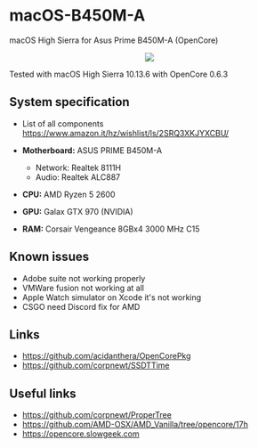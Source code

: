# macOS-B450M-A
macOS High Sierra for Asus Prime B450M-A (OpenCore)

<p align="center">
	<img src="https://1.bp.blogspot.com/-RXBpLUCaboc/X5gSK67nXdI/AAAAAAAAEpw/y30C5Hsi8pkgZ0A9Cygo3aITRakPH8HEQCLcBGAsYHQ/s0/Screenshot%2B2020-10-27%2Bat%2B13.18.37.png"/>
</p>

Tested with macOS High Sierra 10.13.6 with OpenCore 0.6.3

## System specification

* List of all components https://www.amazon.it/hz/wishlist/ls/2SRQ3XKJYXCBU/

* **Motherboard:** ASUS PRIME B450M-A
	* Network: Realtek 8111H
	* Audio: Realtek ALC887

* **CPU:** AMD Ryzen 5 2600
* **GPU:** Galax GTX 970 (NVIDIA)
* **RAM:** Corsair Vengeance 8GBx4 3000 MHz C15 


## Known issues

* Adobe suite not working properly
* VMWare fusion not working at all
* Apple Watch simulator on Xcode it's not working
* CSGO need Discord fix for AMD

## Links

* https://github.com/acidanthera/OpenCorePkg
* https://github.com/corpnewt/SSDTTime

## Useful links

* https://github.com/corpnewt/ProperTree
* https://github.com/AMD-OSX/AMD_Vanilla/tree/opencore/17h
* https://opencore.slowgeek.com
